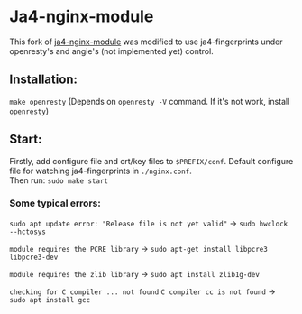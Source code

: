 # Ja4-nginx-module

This fork of [ja4-nginx-module](https://github.com/FoxIO-LLC/ja4-nginx-module) was modified to use ja4-fingerprints under openresty's and angie's (not implemented yet) control.

## Installation:
`make openresty` (Depends on `openresty -V` command. If it's not work, install `openresty`)

## Start:

Firstly, add configure file and crt/key files to `$PREFIX/conf`. Default configure file for watching ja4-fingerprints in `./nginx.conf`.  
Then run: `sudo make start`

### Some typical errors:

`sudo apt update error: "Release file is not yet valid"` -> `sudo hwclock --hctosys`

`module requires the PCRE library`                       -> `sudo apt-get install libpcre3 libpcre3-dev`

`module requires the zlib library`                       -> `sudo apt install zlib1g-dev`

`checking for C compiler ... not found`
`C compiler cc is not found`                             -> `sudo apt install gcc`
